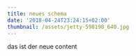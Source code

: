 ```yaml
---
title: neues schema
date: '2018-04-24T23:24:15+02:00'
thumbnail: /assets/jetty-598198_640.jpg
---
```

das ist der neue content
